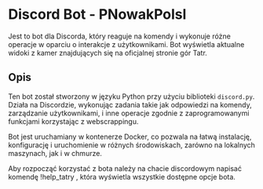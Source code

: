 # Discord Bot - PNowakPolsl

Jest to bot dla Discorda, który reaguje na komendy i wykonuje różne operacje w oparciu o interakcje z użytkownikami.
Bot wyświetla aktualne widoki z kamer znajdujących się na oficjalnej stronie gór Tatr.

## Opis

Ten bot został stworzony w języku Python przy użyciu biblioteki `discord.py`. Działa na Discordzie, wykonując zadania takie jak odpowiedzi na komendy, zarządzanie użytkownikami, i inne operacje zgodnie z zaprogramowanymi funkcjami korzystając z webscrappingu.

Bot jest uruchamiany w kontenerze Docker, co pozwala na łatwą instalację, konfigurację i uruchomienie w różnych środowiskach, zarówno na lokalnych maszynach, jak i w chmurze.

Aby rozpocząć korzystać z bota należy na chacie discordowym napisać komendę !help_tatry , która wyświetla wszystkie dostępne opcje bota.
